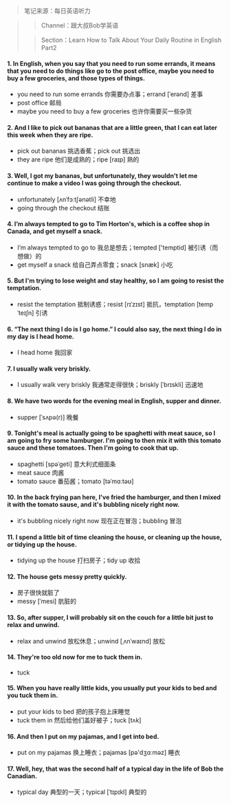 > 笔记来源：每日英语听力

> > Channel：跟大叔Bob学英语
>
> > Section：Learn How to Talk About Your Daily Routine in English Part2

#### 1. In English, when you say that you need to run some errands, it means that you need to do things like go to the post office, maybe you need to buy a few groceries, and those types of things.

- you need to run some errands 你需要办点事；errand [ˈerənd] 差事
- post office 邮局
- maybe you need to buy a few groceries 也许你需要买一些杂货

#### 2. And I like to pick out bananas that are a little green, that I can eat later this week when they are ripe.

- pick out bananas 挑选香蕉；pick out 挑选出
- they are ripe 他们是成熟的；ripe [raɪp] 熟的

#### 3. Well, I got my bananas, but unfortunately, they wouldn't let me continue to make a video I was going through the checkout.

- unfortunately [ʌnˈfɔːtʃənətli] 不幸地
- going through the checkout 结账

#### 4. I’m always tempted to go to Tim Horton's, which is a coffee shop in Canada, and get myself a snack.

- I’m always tempted to go to 我总是想去；tempted ['temptid] 被引诱（而想做）的
- get myself a snack 给自己弄点零食；snack [snæk] 小吃

#### 5. But I'm trying to lose weight and stay healthy, so I am going to resist the temptation.

- resist the temptation 抵制诱惑；resist [rɪˈzɪst] 抵抗，temptation [tempˈteɪʃn] 引诱

#### 6. “The next thing I do is I go home.” I could also say, the next thing I do in my day is I head home.

- I head home 我回家

#### 7. I usually walk very briskly.

- I usually walk very briskly 我通常走得很快；briskly [ˈbrɪskli] 迅速地

#### 8. We have two words for the evening meal in English, supper and dinner.

- supper [ˈsʌpə(r)] 晚餐

#### 9. Tonight's meal is actually going to be spaghetti with meat sauce, so I am going to fry some hamburger. I'm going to then mix it with this tomato sauce and these tomatoes. Then I'm going to cook that up.

- spaghetti [spəˈɡeti] 意大利式细面条
- meat sauce 肉酱
- tomato sauce 番茄酱；tomato [təˈmɑːtəʊ]

#### 10. In the back frying pan here, I've fried the hamburger, and then I mixed it with the tomato sause, and it's bubbling nicely right now.

- it's bubbling nicely right now 现在正在冒泡；bubbling 冒泡

#### 11. I spend a little bit of time cleaning the house, or cleaning up the house, or tidying up the house.

- tidying up the house 打扫房子；tidy up 收拾

#### 12. The house gets messy pretty quickly.

- 房子很快就脏了
- messy [ˈmesi] 肮脏的

#### 13. So, after supper, I will probably sit on the couch for a little bit just to relax and unwind.

- relax and unwind 放松休息；unwind [ˌʌnˈwaɪnd] 放松

#### 14. They're too old now for me to tuck them in.

- tuck

#### 15. When you have really little kids, you usually put your kids to bed and you tuck them in.

- put your kids to bed 把的孩子抱上床睡觉
- tuck them in 然后给他们盖好被子；tuck [tʌk]

#### 16. And then I put on my pajamas, and I get into bed.

- put on my pajamas 换上睡衣；pajamas [pə'dʒɑːməz] 睡衣

#### 17. Well, hey, that was the second half of a typical day in the life of Bob the Canadian.

- typical day 典型的一天；typical [ˈtɪpɪkl] 典型的